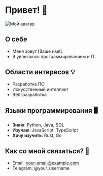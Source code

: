 # Привет! 👋

![Мой аватар]("C:\Users\marin\Downloads\my.image.jpg")

## О себе
- Меня зовут [Ваше имя].
- Я увлекаюсь программированием и IT.

## Области интересов 💡
- Разработка ПО
- Искусственный интеллект
- Веб-разработка

## Языки программирования 🖥️
- **Знаю**: Python, Java, SQL
- **Изучаю**: JavaScript, TypeScript
- **Хочу изучить**: Rust, Go

## Как со мной связаться? 📩
- Email: your-email@example.com
- Telegram: @your_username

